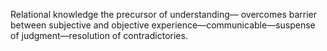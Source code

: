 Relational knowledge the precursor of understanding— overcomes barrier between subjective and objective experience—communicable—suspense of judgment—resolution of contradictories.